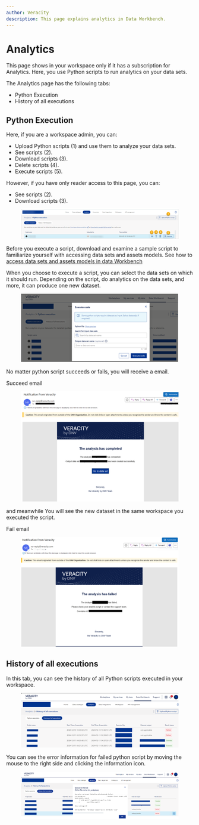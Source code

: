 ```yaml
---
author: Veracity
description: This page explains analytics in Data Workbench.
---
```

# Analytics

This page shows in your workspace only if it has a subscription for Analytics. Here, you use Python scripts to run analytics on your data sets.

The Analytics page has the following tabs:
* Python Execution
* History of all executions

## Python Execution

Here, if you are a workspace admin, you can:

* Upload Python scripts (1) and use them to analyze your data sets.
* See scripts (2).
* Download scripts (3).
* Delete scripts (4).
* Execute scripts (5).

However, if you have only reader access to this page, you can:
* See scripts (2).
* Download scripts (3).

<figure>
	<img src="assets/python_execution.png"/>
</figure>

Before you execute a script, download and examine a sample script to familiarize yourself with accessing data sets and assets models.
See how to [access data sets and assets models in data Workbench](https://developer.veracity.com/docs/section/dataplatform/analytics)

When you choose to execute a script, you can select the data sets on which it should run. Depending on the script, do analytics on the data sets, and more, it can produce one new dataset.

<figure>
	<img src="assets/pythonexecution-execute.png"/>
</figure>

No matter python script succeeds or fails, you will receive a email.

Succeed email
<figure>
	<img src="assets/pythonexecution-succeed.png"/>
</figure>

and meanwhile You will see the new dataset in the same workspace you executed the script.


Fail email
<figure>
	<img src="assets/pythonexecution-fail.png"/>
</figure>

## History of all executions
In this tab, you can see the history of all Python scripts executed in your workspace.

<figure>
	<img src="assets/pythonexecution-history.png"/>
</figure>

You can see the error information for failed python script by moving the mouse to the right side and clicking the information icon.
<figure>
	<img src="assets/pythonexecution-error.png"/>
</figure>

